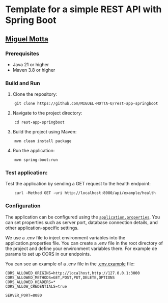 # Template for a simple REST API with Spring Boot
## [Miguel Motta](https://github.com/MIGUEL-MOTTA-U)
### Prerequisites
- Java 21 or higher
- Maven 3.8 or higher

### Build and Run
1. Clone the repository:
```shell
    git clone https://github.com/MIGUEL-MOTTA-U/rest-app-springboot
```

2. Navigate to the project directory:
```shell
    cd rest-app-springboot
```

3. Build the project using Maven:
```shell
    mvn clean install package
```

4. Run the application:
```shell
    mvn spring-boot:run
```

### Test application:

Test the application by sending a GET request to the health endpoint:
```shell
    curl -Method GET -uri http://localhost:8080/api/example/health
```

### Configuration
The application can be configured using the [`application.properties`](src/main/resources/application.properties). You can set properties such as server port, database connection details, and other application-specific settings.

We use a .env file to inject environment variables into the application.properties file. You can create a .env file in the root directory of the project and define your environment variables there.
For example de params to set up CORS in our endpoints.

You can see an example of a .env file in the [.env.example](.env.example) file:
```properties
CORS_ALLOWED_ORIGINS=http://localhost,http://127.0.0.1:3000
CORS_ALLOWED_METHODS=GET,POST,PUT,DELETE,OPTIONS
CORS_ALLOWED_HEADERS=*
CORS_ALLOW_CREDENTIALS=true

SERVER_PORT=8080
```






